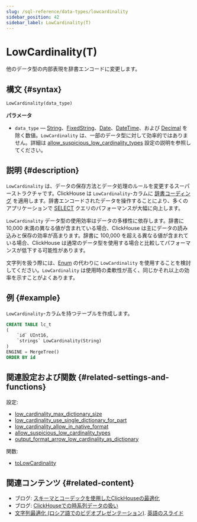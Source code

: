 ```yaml
---
slug: /sql-reference/data-types/lowcardinality
sidebar_position: 42
sidebar_label: LowCardinality(T)
---
```



# LowCardinality(T)

他のデータ型の内部表現を辞書エンコードに変更します。

## 構文 {#syntax}

``` sql
LowCardinality(data_type)
```

**パラメータ**

- `data_type` — [String](../../sql-reference/data-types/string.md)、[FixedString](../../sql-reference/data-types/fixedstring.md)、[Date](../../sql-reference/data-types/date.md)、[DateTime](../../sql-reference/data-types/datetime.md)、および [Decimal](../../sql-reference/data-types/decimal.md) を除く数値。`LowCardinality` は、一部のデータ型に対して効率的ではありません。詳細は [allow_suspicious_low_cardinality_types](../../operations/settings/settings.md#allow_suspicious_low_cardinality_types) 設定の説明を参照してください。

## 説明 {#description}

`LowCardinality` は、データの保存方法とデータ処理のルールを変更するスーパーストラクチャです。ClickHouse は `LowCardinality`-カラムに [辞書コーディング](https://en.wikipedia.org/wiki/Dictionary_coder) を適用します。辞書エンコードされたデータを操作することにより、多くのアプリケーションで [SELECT](../../sql-reference/statements/select/index.md) クエリのパフォーマンスが大幅に向上します。

`LowCardinality` データ型の使用効率はデータの多様性に依存します。辞書に 10,000 未満の異なる値が含まれている場合、ClickHouse は主にデータの読み込みと保存の効率が高まります。辞書に 100,000 を超える異なる値が含まれている場合、ClickHouse は通常のデータ型を使用する場合と比較してパフォーマンスが低下する可能性があります。

文字列を扱う際には、[Enum](../../sql-reference/data-types/enum.md) の代わりに `LowCardinality` を使用することを検討してください。`LowCardinality` は使用時の柔軟性が高く、同じかそれ以上の効率を示すことがよくあります。

## 例 {#example}

`LowCardinality`-カラムを持つテーブルを作成します。

``` sql
CREATE TABLE lc_t
(
    `id` UInt16,
    `strings` LowCardinality(String)
)
ENGINE = MergeTree()
ORDER BY id
```

## 関連設定および関数 {#related-settings-and-functions}

設定:

- [low_cardinality_max_dictionary_size](../../operations/settings/settings.md#low_cardinality_max_dictionary_size)
- [low_cardinality_use_single_dictionary_for_part](../../operations/settings/settings.md#low_cardinality_use_single_dictionary_for_part)
- [low_cardinality_allow_in_native_format](../../operations/settings/settings.md#low_cardinality_allow_in_native_format)
- [allow_suspicious_low_cardinality_types](../../operations/settings/settings.md#allow_suspicious_low_cardinality_types)
- [output_format_arrow_low_cardinality_as_dictionary](../../operations/settings/settings.md#output-format-arrow-low-cardinality-as-dictionary)

関数:

- [toLowCardinality](../../sql-reference/functions/type-conversion-functions.md#tolowcardinality)

## 関連コンテンツ {#related-content}

- ブログ: [スキーマとコーデックを使用したClickHouseの最適化](https://clickhouse.com/blog/optimize-clickhouse-codecs-compression-schema)
- ブログ: [ClickHouseでの時系列データの扱い](https://clickhouse.com/blog/working-with-time-series-data-and-functions-ClickHouse)
- [文字列最適化 (ロシア語でのビデオプレゼンテーション)](https://youtu.be/rqf-ILRgBdY?list=PL0Z2YDlm0b3iwXCpEFiOOYmwXzVmjJfEt). [英語のスライド](https://github.com/ClickHouse/clickhouse-presentations/raw/master/meetup19/string_optimization.pdf)
